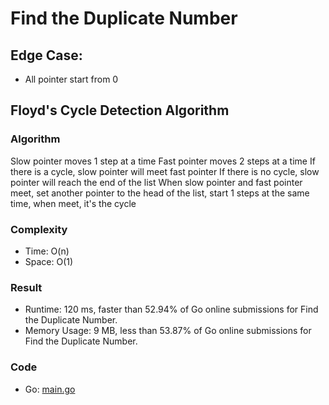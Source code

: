 # Find the Duplicate Number
## Edge Case:
- All pointer start from 0
## Floyd's Cycle Detection Algorithm
### Algorithm
Slow pointer moves 1 step at a time
Fast pointer moves 2 steps at a time
If there is a cycle, slow pointer will meet fast pointer
If there is no cycle, slow pointer will reach the end of the list
When slow pointer and fast pointer meet, set another pointer to the head of the list, start 1 steps at the same time, when meet, it's the cycle
### Complexity
- Time: O(n)
- Space: O(1)
### Result
- Runtime: 120 ms, faster than 52.94% of Go online submissions for Find the Duplicate Number.
- Memory Usage: 9 MB, less than 53.87% of Go online submissions for Find the Duplicate Number.
### Code
- Go: [main.go](#maingo)

